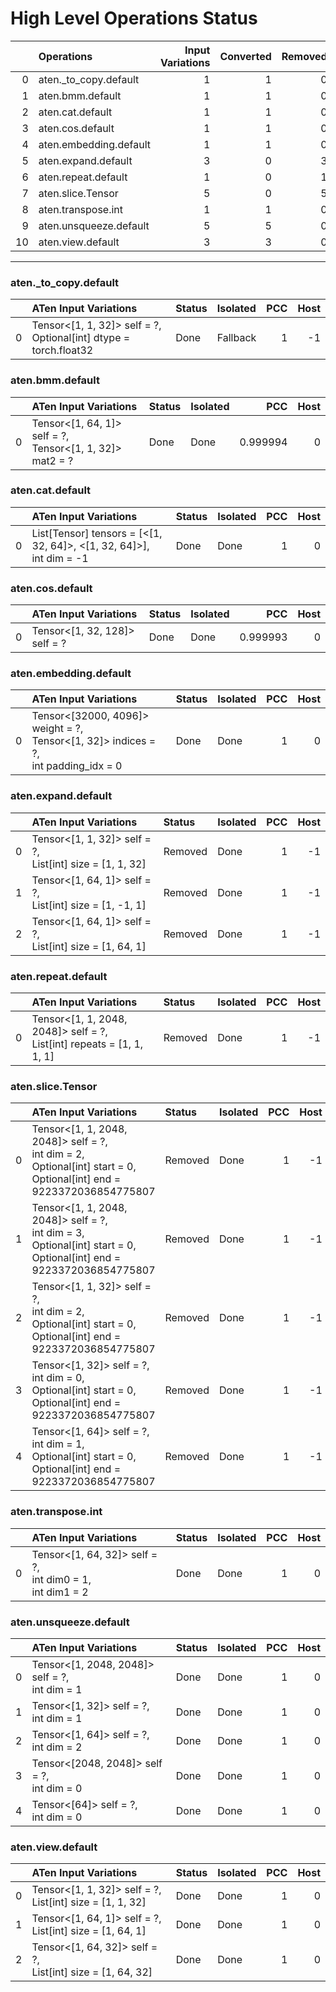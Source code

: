 # High Level Operations Status
|    | Operations             |   Input Variations |   Converted |   Removed |   Fallback | Completed   |   Score |
|---:|:-----------------------|-------------------:|------------:|----------:|-----------:|:------------|--------:|
|  0 | aten._to_copy.default  |                  1 |           1 |         0 |          0 | ✅          |       1 |
|  1 | aten.bmm.default       |                  1 |           1 |         0 |          0 | ✅          |       1 |
|  2 | aten.cat.default       |                  1 |           1 |         0 |          0 | ✅          |       1 |
|  3 | aten.cos.default       |                  1 |           1 |         0 |          0 | ✅          |       1 |
|  4 | aten.embedding.default |                  1 |           1 |         0 |          0 | ✅          |       1 |
|  5 | aten.expand.default    |                  3 |           0 |         3 |          0 | ✅          |       1 |
|  6 | aten.repeat.default    |                  1 |           0 |         1 |          0 | ✅          |       1 |
|  7 | aten.slice.Tensor      |                  5 |           0 |         5 |          0 | ✅          |       1 |
|  8 | aten.transpose.int     |                  1 |           1 |         0 |          0 | ✅          |       1 |
|  9 | aten.unsqueeze.default |                  5 |           5 |         0 |          0 | ✅          |       1 |
| 10 | aten.view.default      |                  3 |           3 |         0 |          0 | ✅          |       1 |
***
### aten._to_copy.default
|    | ATen Input Variations                                               | Status   | Isolated   |   PCC |   Host |
|---:|:--------------------------------------------------------------------|:---------|:-----------|------:|-------:|
|  0 | Tensor<[1, 1, 32]> self = ?,<br>Optional[int] dtype = torch.float32 | Done     | Fallback   |     1 |     -1 |
### aten.bmm.default
|    | ATen Input Variations                                       | Status   | Isolated   |      PCC |   Host |
|---:|:------------------------------------------------------------|:---------|:-----------|---------:|-------:|
|  0 | Tensor<[1, 64, 1]> self = ?,<br>Tensor<[1, 1, 32]> mat2 = ? | Done     | Done       | 0.999994 |      0 |
### aten.cat.default
|    | ATen Input Variations                                                  | Status   | Isolated   |   PCC |   Host |
|---:|:-----------------------------------------------------------------------|:---------|:-----------|------:|-------:|
|  0 | List[Tensor] tensors = [<[1, 32, 64]>, <[1, 32, 64]>],<br>int dim = -1 | Done     | Done       |     1 |      0 |
### aten.cos.default
|    | ATen Input Variations         | Status   | Isolated   |      PCC |   Host |
|---:|:------------------------------|:---------|:-----------|---------:|-------:|
|  0 | Tensor<[1, 32, 128]> self = ? | Done     | Done       | 0.999993 |      0 |
### aten.embedding.default
|    | ATen Input Variations                                                                    | Status   | Isolated   |   PCC |   Host |
|---:|:-----------------------------------------------------------------------------------------|:---------|:-----------|------:|-------:|
|  0 | Tensor<[32000, 4096]> weight = ?,<br>Tensor<[1, 32]> indices = ?,<br>int padding_idx = 0 | Done     | Done       |     1 |      0 |
### aten.expand.default
|    | ATen Input Variations                                       | Status   | Isolated   |   PCC |   Host |
|---:|:------------------------------------------------------------|:---------|:-----------|------:|-------:|
|  0 | Tensor<[1, 1, 32]> self = ?,<br>List[int] size = [1, 1, 32] | Removed  | Done       |     1 |     -1 |
|  1 | Tensor<[1, 64, 1]> self = ?,<br>List[int] size = [1, -1, 1] | Removed  | Done       |     1 |     -1 |
|  2 | Tensor<[1, 64, 1]> self = ?,<br>List[int] size = [1, 64, 1] | Removed  | Done       |     1 |     -1 |
### aten.repeat.default
|    | ATen Input Variations                                                    | Status   | Isolated   |   PCC |   Host |
|---:|:-------------------------------------------------------------------------|:---------|:-----------|------:|-------:|
|  0 | Tensor<[1, 1, 2048, 2048]> self = ?,<br>List[int] repeats = [1, 1, 1, 1] | Removed  | Done       |     1 |     -1 |
### aten.slice.Tensor
|    | ATen Input Variations                                                                                                       | Status   | Isolated   |   PCC |   Host |
|---:|:----------------------------------------------------------------------------------------------------------------------------|:---------|:-----------|------:|-------:|
|  0 | Tensor<[1, 1, 2048, 2048]> self = ?,<br>int dim = 2,<br>Optional[int] start = 0,<br>Optional[int] end = 9223372036854775807 | Removed  | Done       |     1 |     -1 |
|  1 | Tensor<[1, 1, 2048, 2048]> self = ?,<br>int dim = 3,<br>Optional[int] start = 0,<br>Optional[int] end = 9223372036854775807 | Removed  | Done       |     1 |     -1 |
|  2 | Tensor<[1, 1, 32]> self = ?,<br>int dim = 2,<br>Optional[int] start = 0,<br>Optional[int] end = 9223372036854775807         | Removed  | Done       |     1 |     -1 |
|  3 | Tensor<[1, 32]> self = ?,<br>int dim = 0,<br>Optional[int] start = 0,<br>Optional[int] end = 9223372036854775807            | Removed  | Done       |     1 |     -1 |
|  4 | Tensor<[1, 64]> self = ?,<br>int dim = 1,<br>Optional[int] start = 0,<br>Optional[int] end = 9223372036854775807            | Removed  | Done       |     1 |     -1 |
### aten.transpose.int
|    | ATen Input Variations                                          | Status   | Isolated   |   PCC |   Host |
|---:|:---------------------------------------------------------------|:---------|:-----------|------:|-------:|
|  0 | Tensor<[1, 64, 32]> self = ?,<br>int dim0 = 1,<br>int dim1 = 2 | Done     | Done       |     1 |      0 |
### aten.unsqueeze.default
|    | ATen Input Variations                            | Status   | Isolated   |   PCC |   Host |
|---:|:-------------------------------------------------|:---------|:-----------|------:|-------:|
|  0 | Tensor<[1, 2048, 2048]> self = ?,<br>int dim = 1 | Done     | Done       |     1 |      0 |
|  1 | Tensor<[1, 32]> self = ?,<br>int dim = 1         | Done     | Done       |     1 |      0 |
|  2 | Tensor<[1, 64]> self = ?,<br>int dim = 2         | Done     | Done       |     1 |      0 |
|  3 | Tensor<[2048, 2048]> self = ?,<br>int dim = 0    | Done     | Done       |     1 |      0 |
|  4 | Tensor<[64]> self = ?,<br>int dim = 0            | Done     | Done       |     1 |      0 |
### aten.view.default
|    | ATen Input Variations                                         | Status   | Isolated   |   PCC |   Host |
|---:|:--------------------------------------------------------------|:---------|:-----------|------:|-------:|
|  0 | Tensor<[1, 1, 32]> self = ?,<br>List[int] size = [1, 1, 32]   | Done     | Done       |     1 |      0 |
|  1 | Tensor<[1, 64, 1]> self = ?,<br>List[int] size = [1, 64, 1]   | Done     | Done       |     1 |      0 |
|  2 | Tensor<[1, 64, 32]> self = ?,<br>List[int] size = [1, 64, 32] | Done     | Done       |     1 |      0 |

